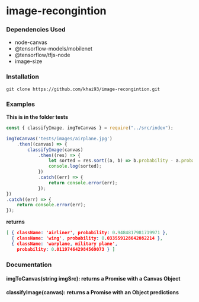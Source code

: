 # image-recongintion

### Dependencies Used

* node-canvas
* @tensorflow-models/mobilenet
* @tensorflow/tfjs-node
* image-size

### Installation

```git clone https://github.com/khai93/image-recongintion.git```


### Examples

**This is in the folder tests**

```javascript
const { classifyImage, imgToCanvas } = require("../src/index");

imgToCanvas('tests/images/airplane.jpg')
    .then((canvas) => {
        classifyImage(canvas)
            .then((res) => {
                let sorted = res.sort((a, b) => b.probability - a.probability);
                console.log(sorted);
            })
            .catch((err) => {
                return console.error(err);
            });
})
.catch((err) => {
    return console.error(err);
});
```

**returns**
```json
[ { className: 'airliner', probability: 0.9484817981719971 },
  { className: 'wing', probability: 0.033559128642082214 },
  { className: 'warplane, military plane',
    probability: 0.011974642984569073 } ]
```

### Documentation

#### imgToCanvas(string imgSrc): returns a Promise with a Canvas Object

#### classifyImage(canvas): returns a Promise with an Object predictions





